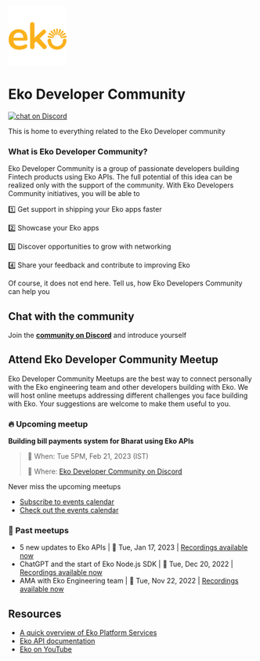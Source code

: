 <a href="https://eko.in/developers/eps">
<img src="logo_square.png" alt="logo" width="120"/>
</a>

# Eko Developer Community 

<a href="https://discord.gg/93rYABNPqX">
<img src="https://img.shields.io/discord/1038006952573292574.svg?logo=discord"
    alt="chat on Discord"></a>

This is home to everything related to the Eko Developer community

### What is Eko Developer Community?
Eko Developer Community is a group of passionate developers building Fintech products using Eko APIs. The full potential of this idea can be realized only with the support of the community. With Eko Developers Community initiatives, you will be able to

1️⃣ Get support in shipping your Eko apps faster

2️⃣ Showcase your Eko apps

3️⃣ Discover opportunities to grow with networking

4️⃣ Share your feedback and contribute to improving Eko

Of course, it does not end here. Tell us, how Eko Developers Community can help you


## Chat with the community
Join the [**community on Discord**](https://discord.gg/93rYABNPqX) and introduce yourself

## Attend Eko Developer Community Meetup
Eko Developer Community Meetups are the best way to connect personally with the Eko engineering team and other developers building with Eko. We will host online meetups addressing different challenges you face building with Eko. Your suggestions are welcome to make them useful to you.

### :fire: Upcoming meetup

**Building bill payments system for Bharat using Eko APIs**

> 📆 When: Tue 5PM, Feb 21, 2023 (IST)
> 
> 📌 Where: [Eko Developer Community on Discord](https://dsc.gg/ekodevs)

Never miss the upcoming meetups
* [Subscribe to events calendar](https://calendar.google.com/calendar/?cid=Y19hYWQ5ZWEzMzUxZTc5ZjNhODc3OTM2OWI2MmE5Y2MyZTUxMzJjZTQyMmRmYmQ0NDI0MWRhNDFjMzU4ZDNlNTQ2QGdyb3VwLmNhbGVuZGFyLmdvb2dsZS5jb20)
* [Check out the events calendar](https://calendar.google.com/calendar/embed?src=c_aad9ea3351e79f3a8779369b62a9cc2e5132ce422dfbd44241da41c358d3e546%40group.calendar.google.com)

### 📂 Past meetups

* 5 new updates to Eko APIs | 📆 Tue, Jan 17, 2023 | [Recordings available now](https://youtu.be/FSy67PFnkNI)
* ChatGPT and the start of Eko Node.js SDK | 📆 Tue, Dec 20, 2022 | [Recordings available now](https://youtu.be/YD6-lsHnaeg)
* AMA with Eko Engineering team | 📆 Tue, Nov 22, 2022 | [Recordings available now](https://youtu.be/m2ZLyJD9SCg)

## Resources

- [A quick overview of Eko Platform Services](https://developers.eko.in/eps)
- [Eko API documentation](https://developers.eko.in/docs)
- [Eko on YouTube](https://www.youtube.com/@ekodevelopers)
